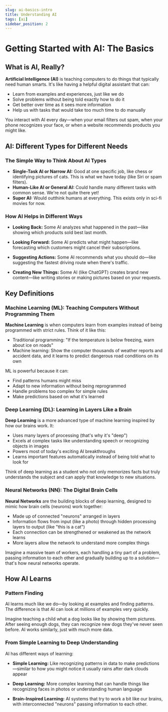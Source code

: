 ```yaml
---
slug: ai-basics-intro
title: Understanding AI
tags: [ai]
sidebar_position: 2
---
```


# Getting Started with AI: The Basics

## What is AI, Really?

**Artificial Intelligence (AI)** is teaching computers to do things that typically need human smarts. It's like having a helpful digital assistant that can:

- Learn from examples and experiences, just like we do
- Solve problems without being told exactly how to do it
- Get better over time as it sees more information
- Help us with tasks that would take too much time to do manually

You interact with AI every day—when your email filters out spam, when your phone recognizes your face, or when a website recommends products you might like.

## AI: Different Types for Different Needs

### The Simple Way to Think About AI Types

- **Single-Task AI or Narrow AI:** Good at one specific job, like chess or identifying pictures of cats. This is what we have today (like Siri or spam filters).
- **Human-Like AI or General AI:** Could handle many different tasks with common sense. We're not quite there yet!
- **Super AI:** Would outthink humans at everything. This exists only in sci-fi movies for now.

### How AI Helps in Different Ways

- **Looking Back:** Some AI analyzes what happened in the past—like showing which products sold best last month.

- **Looking Forward:** Some AI predicts what might happen—like forecasting which customers might cancel their subscriptions.

- **Suggesting Actions:** Some AI recommends what you should do—like suggesting the fastest driving route when there's traffic.

- **Creating New Things:** Some AI (like ChatGPT) creates brand new content—like writing stories or making pictures based on your requests.

## Key Definitions

### Machine Learning (ML): Teaching Computers Without Programming Them

**Machine Learning** is when computers learn from examples instead of being programmed with strict rules. Think of it like this:

- Traditional programming: "If the temperature is below freezing, warn about ice on roads"
- Machine learning: Show the computer thousands of weather reports and accident data, and it learns to predict dangerous road conditions on its own

ML is powerful because it can:
- Find patterns humans might miss
- Adapt to new information without being reprogrammed
- Handle problems too complex for simple rules
- Make predictions based on what it's learned

### Deep Learning (DL): Learning in Layers Like a Brain

**Deep Learning** is a more advanced type of machine learning inspired by how our brains work. It:

- Uses many layers of processing (that's why it's "deep")
- Excels at complex tasks like understanding speech or recognizing objects in images
- Powers most of today's exciting AI breakthroughs
- Learns important features automatically instead of being told what to look for

Think of deep learning as a student who not only memorizes facts but truly understands the subject and can apply that knowledge to new situations.

### Neural Networks (NN): The Digital Brain Cells

**Neural Networks** are the building blocks of deep learning, designed to mimic how brain cells (neurons) work together:

- Made up of connected "neurons" arranged in layers
- Information flows from input (like a photo) through hidden processing layers to output (like "this is a cat")
- Each connection can be strengthened or weakened as the network learns
- More layers allow the network to understand more complex things

Imagine a massive team of workers, each handling a tiny part of a problem, passing information to each other and gradually building up to a solution—that's how neural networks operate.

## How AI Learns

### Pattern Finding

AI learns much like we do—by looking at examples and finding patterns. The difference is that AI can look at millions of examples very quickly.

Imagine teaching a child what a dog looks like by showing them pictures. After seeing enough dogs, they can recognize new dogs they've never seen before. AI works similarly, just with much more data.

### From Simple Learning to Deep Understanding

AI has different ways of learning:

- **Simple Learning:** Like recognizing patterns in data to make predictions—similar to how you might notice it usually rains after dark clouds appear
  
- **Deep Learning:** More complex learning that can handle things like recognizing faces in photos or understanding human language
  
- **Brain-Inspired Learning:** AI systems that try to work a bit like our brains, with interconnected "neurons" passing information to each other.
